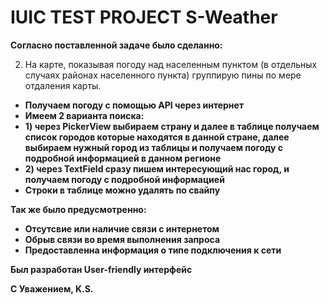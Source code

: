 # IUIC TEST PROJECT S-Weather

**Согласно поставленной задаче было сделанно:**

2. На карте, показывая погоду над населенным пунктом (в отдельных случаях районах населенного пункта) группирую пины по мере отдаления карты.

* **Получаем погоду с помощью API через интернет**
* **Имеем 2 варианта поиска:**
* **1) через PickerView выбираем страну и далее в таблице получаем список городов которые находятся в данной стране, далее выбираем нужный город из таблицы и получаем погоду с подробной информацией в данном регионе**
* **2) через TextField сразу пишем интересующий нас город, и получаем погоду с подробной информацией**
* **Строки в таблице можно удалять по свайпу**

**Так же было предусмотренно:**

* **Отсутсвие или наличие связи с интернетом**
* **Обрыв связи во время выполнения запроса**
* **Предоставленна информация о типе подключения к сети**

**Был разработан User-friendly интерфейс**

**С Уважением, K.S.**
